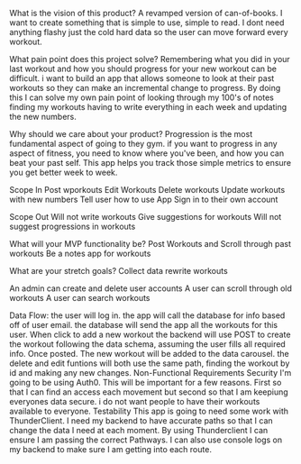 What is the vision of this product?
A revamped version of can-of-books. I want to create something that is simple to use, simple to read. I dont need anything flashy just the cold hard data so the user can move forward every workout.

What pain point does this project solve?
Remembering what you did in your last workout and how you should progress for your new workout can be difficult. i want to build an app that allows someone to look at their past workouts so they can make an incremental change to progress. By doing this I can solve my own pain point of looking through my 100's of notes finding my workouts having to write everything in each week and updating the new numbers.

Why should we care about your product?
    Progression is the most fundamental aspect of going to they gym. if you want to progress in any aspect of fitness, you need to know where you've been, and how you can beat your past self. This app helps you track those simple metrics to ensure you get better week to week.


Scope In
    Post wporkouts
    Edit Workouts
    Delete workouts
    Update workouts with new numbers
    Tell user how to use App
    Sign in to their own account

Scope Out
    Will not write workouts
    Give suggestions for workouts
    Will not suggest progressions in workouts


What will your MVP functionality be?
    Post Workouts and Scroll through past workouts
    Be a notes app for workouts

What are your stretch goals?
    Collect data
    rewrite workouts

An admin can create and delete user accounts
A user can scroll through old workouts
A user can search workouts

Data Flow:
    the user will log in. the app will call the database for info based off of user email. the database will send the app all the workouts for this user. When click to add a new workout the backend will use POST to create the workout following the data schema, assuming the user fills all required info. Once posted. The new workout will be added to the data carousel. the delete and edit funtions will both use the same path, finding the workout by id and making any new changes. 
Non-Functional Requirements
    Security
        I'm going to be using Auth0. This will be important for a few reasons. First so that I can find an access each movement but second so that I am keepiung everyones data secure. i do not want people to have their workouts available to everyone.
    Testability
        This app is going to need some work with ThunderClient. I need my backend to have accurate paths so that I can change the data I need at each moment. By using Thunderclient I can ensure I am passing the correct Pathways. I can also use console logs on my backend to make sure I am getting into each route.